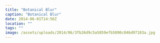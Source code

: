 ```yaml
---
title: "Botanical Blur"
caption: "Botanical Blur"
date: 2014-06-01T14:56Z
location: ""
tags: ""
image: /assets/uploads/2014/06/3fb26d9c5a5859efb5890c046d97183a.jpg
---
```

